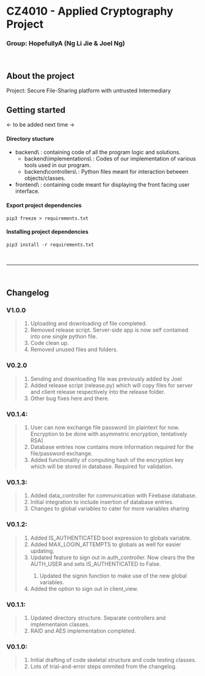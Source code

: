 # CZ4010 - Applied Cryptography Project
### Group: HopefullyA (Ng Li Jie & Joel Ng)

<br/>

## About the project
Project: Secure File-Sharing platform with untrusted Intermediary

## Getting started

<- to be added next time ->

#### Directory stucture
- backend\  : containing code of all the program logic and solutions.
  - backend\implementations\ : Codes of our implementation of various tools used in our program.
  - backend\controllers\  : Python files meant for interaction between objects/classes.
- frontend\ : containing code meant for displaying the front facing user interface.

#### Export project dependencies
```
pip3 freeze > requirements.txt
```
#### Installing project dependencies
```
pip3 install -r requirements.txt
```
<br/>
<hr/>
<br/>

## Changelog

### V1.0.0
><ol>
><li>Uploading and downloading of file completed.</li>
><li>Removed release script. Server-side app is now self contained into one single python file.</li>
><li>Code clean up.</li>
><li>Removed unused files and folders.</li>
></ol>

### V0.2.0
><ol>
><li>Sending and downloading file was previously added by Joel</li>
><li>Added release script (release.py) which will copy files for server and client release respectively into the release folder.</li>
><li>Other bug fixes here and there.</li>
></ol>

### V0.1.4:
><ol>
><li>User can now exchange file password (in plaintext for now. Encryption to be done with asymmetric encryption, tentatively RSA)</li>
><li>Database entries now contains more information required for the file/password exchange.</li>
><li>Added functionality of computing hash of the encryption key which will be stored in database. Required for validation.</li>
></ol>

### V0.1.3:
><ol>
><li>Added data_controller for communication with Firebase database.</li>
><li>Initial integration to include insertion of database entries.</li>
><li>Changes to global variables to cater for more variables sharing</li>
></ol>

### V0.1.2:
><ol>
><li>Added IS_AUTHENTICATED bool expression to globals variable.</li>
><li>Added MAX_LOGIN_ATTEMPTS to globals as well for easier updating.</li>
><li>Updated feature to sign out in auth_controller. Now clears the the AUTH_USER and sets IS_AUTHENTICATED to False.</li>
><ol>
><li>Updated the signin function to make use of the new global variables.</li>
></ol>
><li>Added the option to sign out in client_view.</li>
></ol>

### V0.1.1:
><ol>
><li>Updated directory structure. Separate controllers and implementaion classes.</li>
><li>RAID and AES implementation completed.</li>
></ol>

### V0.1.0:
><ol>
><li>Initial drafting of code skeletal structure and code testing classes. </li>
><li>Lots of trial-and-error steps ommited from the changelog.</li>
></ol>